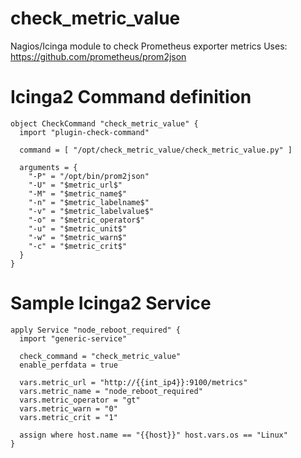 # check_metric_value
Nagios/Icinga module to check Prometheus exporter metrics
Uses: https://github.com/prometheus/prom2json

# Icinga2 Command definition
~~~
object CheckCommand "check_metric_value" {
  import "plugin-check-command"

  command = [ "/opt/check_metric_value/check_metric_value.py" ] 

  arguments = {
    "-P" = "/opt/bin/prom2json"
    "-U" = "$metric_url$"
    "-M" = "$metric_name$"
    "-n" = "$metric_labelname$"
    "-v" = "$metric_labelvalue$"
    "-o" = "$metric_operator$"
    "-u" = "$metric_unit$"
    "-w" = "$metric_warn$"
    "-c" = "$metric_crit$"
  }
}
~~~
# Sample Icinga2 Service 
~~~
apply Service "node_reboot_required" {
  import "generic-service"

  check_command = "check_metric_value"
  enable_perfdata = true

  vars.metric_url = "http://{{int_ip4}}:9100/metrics"
  vars.metric_name = "node_reboot_required"
  vars.metric_operator = "gt"
  vars.metric_warn = "0"
  vars.metric_crit = "1"

  assign where host.name == "{{host}}" host.vars.os == "Linux"
}
~~~

